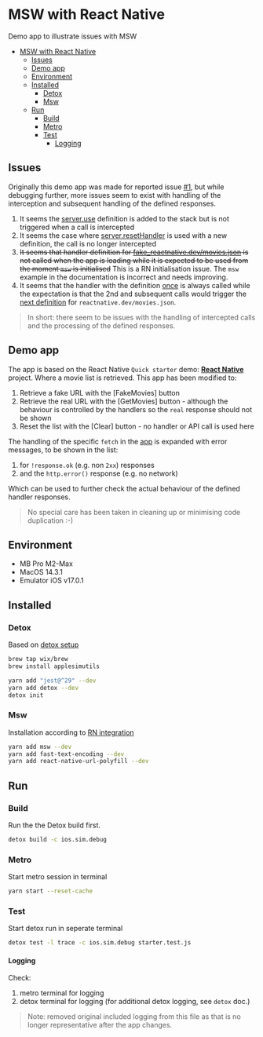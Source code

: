 # MSW with React Native

Demo app to illustrate issues with MSW

- [MSW with React Native](#msw-with-react-native)
  - [Issues](#issues)
  - [Demo app](#demo-app)
  - [Environment](#environment)
  - [Installed](#installed)
    - [Detox](#detox)
    - [Msw](#msw)
  - [Run](#run)
    - [Build](#build)
    - [Metro](#metro)
    - [Test](#test)
      - [Logging](#logging)

## Issues

Originally this demo app was made for reported issue [#1](https://github.com/mswjs/msw/issues/2042), but while debugging further, more issues seem to exist with handling of the interception and subsequent handling of the defined responses.

1. It seems the [server.use](./e2e/starter.test.js#68) definition is added to the stack but is not triggered when a call is intercepted
2. It seems the case where [server.resetHandler](./e2e/starter.test.js#66) is used with a new definition, the call is no longer intercepted
3. ~~It seems that handler definition for [fake_reactnative.dev/movies.json](/e2e/mocks/handlers.js#35) is not called when the app is loading while it is expected to be used from the moment `msw` is initialised~~ This is a RN initialisation issue. The `msw` example in the documentation is incorrect and needs improving.
4. It seems that the handler with the definition [once](/e2e/mocks/handlers.js#9) is always called while the expectation is that the 2nd and subsequent calls would trigger the [next definition](/e2e/mocks/handlers.js#17) for `reactnative.dev/movies.json`.

> In short: there seem to be issues with the handling of intercepted calls and the processing of the defined responses.

## Demo app

The app is based on the React Native `Quick starter` demo: [**React Native**](https://reactnative.dev/docs/environment-setup) project. Where a movie list is retrieved. This app has been modified to:

1. Retrieve a fake URL with the [FakeMovies] button
2. Retrieve the real URL with the [GetMovies] button - although the behaviour is controlled by the handlers so the `real` response should not be shown
3. Reset the list with the [Clear] button - no handler or API call is used here

The handling of the specific `fetch` in the [app](./App.tsx) is expanded with error messages, to be shown in the list:

1. for `!response.ok` (e.g. non `2xx`) responses
2. and the `http.error()` response (e.g. no network)

Which can be used to further check the actual behaviour of the defined handler responses.

> No special care has been taken in cleaning up or minimising code duplication :-)


## Environment


- MB Pro M2-Max
- MacOS 14.3.1
- Emulator iOS v17.0.1

## Installed

### Detox

Based on [detox setup](https://wix.github.io/Detox/docs/introduction/environment-setup/)

```bash
brew tap wix/brew
brew install applesimutils

yarn add "jest@^29" --dev
yarn add detox --dev
detox init
```

### Msw

Installation according to [RN integration](https://mswjs.io/docs/integrations/react-native)

```bash
yarn add msw --dev
yarn add fast-text-encoding --dev  
yarn add react-native-url-polyfill --dev
```

## Run

### Build

Run the the Detox build first.

```bash
detox build -c ios.sim.debug
```

### Metro

Start metro session in terminal

```bash
yarn start --reset-cache
```

### Test

Start detox run in seperate terminal

```bash
detox test -l trace -c ios.sim.debug starter.test.js 
```

#### Logging

Check:

1. metro terminal for logging
2. detox terminal for logging (for additional detox logging, see `detox` doc.)

> Note: removed original included logging from this file as that is no longer representative after the app changes.
